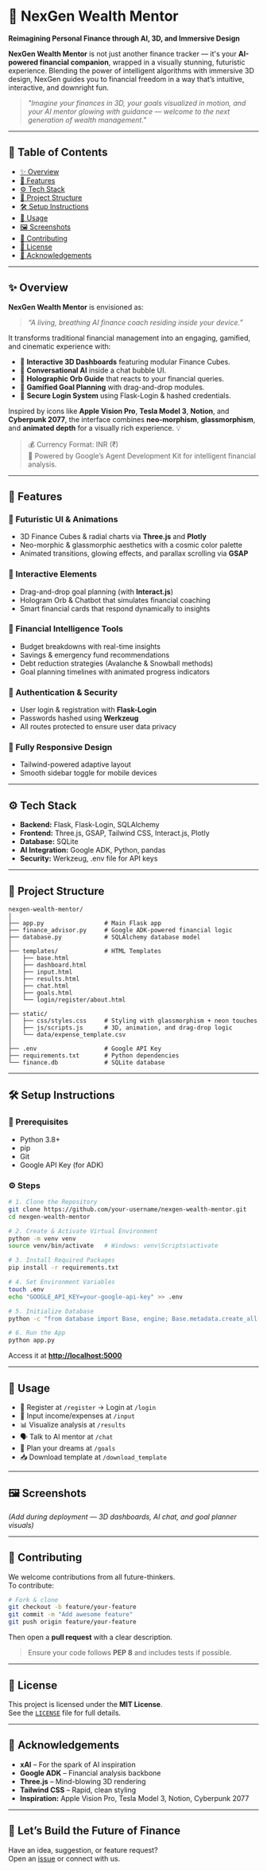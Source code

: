 
# 🚀 NexGen Wealth Mentor  
**Reimagining Personal Finance through AI, 3D, and Immersive Design**

**NexGen Wealth Mentor** is not just another finance tracker — it's your **AI-powered financial companion**, wrapped in a visually stunning, futuristic experience. Blending the power of intelligent algorithms with immersive 3D design, NexGen guides you to financial freedom in a way that’s intuitive, interactive, and downright fun.

> _"Imagine your finances in 3D, your goals visualized in motion, and your AI mentor glowing with guidance — welcome to the next generation of wealth management."_

---

## 🧭 Table of Contents  
- [✨ Overview](#-overview)  
- [🚀 Features](#-features)  
- [⚙️ Tech Stack](#-tech-stack)  
- [📁 Project Structure](#-project-structure)  
- [🛠️ Setup Instructions](#-setup-instructions)  
- [🧪 Usage](#-usage)  
- [🖼️ Screenshots](#-screenshots)  
- [🤝 Contributing](#-contributing)  
- [📜 License](#-license)  
- [🌟 Acknowledgements](#-acknowledgements)  

---

## ✨ Overview  

**NexGen Wealth Mentor** is envisioned as:  
> _“A living, breathing AI finance coach residing inside your device.”_

It transforms traditional financial management into an engaging, gamified, and cinematic experience with:

- 🧊 **Interactive 3D Dashboards** featuring modular Finance Cubes.  
- 🧠 **Conversational AI** inside a chat bubble UI.  
- 🪩 **Holographic Orb Guide** that reacts to your financial queries.  
- 🎯 **Gamified Goal Planning** with drag-and-drop modules.  
- 🔐 **Secure Login System** using Flask-Login & hashed credentials.  

Inspired by icons like **Apple Vision Pro**, **Tesla Model 3**, **Notion**, and **Cyberpunk 2077**, the interface combines **neo-morphism**, **glassmorphism**, and **animated depth** for a visually rich experience. 💡

> 💰 Currency Format: INR (₹)  
> 🧠 Powered by Google’s Agent Development Kit for intelligent financial analysis.

---

## 🚀 Features

### 🎨 Futuristic UI & Animations
- 3D Finance Cubes & radial charts via **Three.js** and **Plotly**  
- Neo-morphic & glassmorphic aesthetics with a cosmic color palette  
- Animated transitions, glowing effects, and parallax scrolling via **GSAP**

### 🔧 Interactive Elements
- Drag-and-drop goal planning (with **Interact.js**)  
- Hologram Orb & Chatbot that simulates financial coaching  
- Smart financial cards that respond dynamically to insights

### 🧮 Financial Intelligence Tools
- Budget breakdowns with real-time insights  
- Savings & emergency fund recommendations  
- Debt reduction strategies (Avalanche & Snowball methods)  
- Goal planning timelines with animated progress indicators

### 🔐 Authentication & Security
- User login & registration with **Flask-Login**  
- Passwords hashed using **Werkzeug**  
- All routes protected to ensure user data privacy

### 📱 Fully Responsive Design
- Tailwind-powered adaptive layout  
- Smooth sidebar toggle for mobile devices

---

## ⚙️ Tech Stack

- **Backend:** Flask, Flask-Login, SQLAlchemy  
- **Frontend:** Three.js, GSAP, Tailwind CSS, Interact.js, Plotly  
- **Database:** SQLite  
- **AI Integration:** Google ADK, Python, pandas  
- **Security:** Werkzeug, .env file for API keys  

---

## 📁 Project Structure

```
nexgen-wealth-mentor/
│
├── app.py                 # Main Flask app
├── finance_advisor.py     # Google ADK-powered financial logic
├── database.py            # SQLAlchemy database model
│
├── templates/             # HTML Templates
│   ├── base.html
│   ├── dashboard.html
│   ├── input.html
│   ├── results.html
│   ├── chat.html
│   ├── goals.html
│   └── login/register/about.html
│
├── static/
│   ├── css/styles.css     # Styling with glassmorphism + neon touches
│   ├── js/scripts.js      # 3D, animation, and drag-drop logic
│   └── data/expense_template.csv
│
├── .env                   # Google API Key
├── requirements.txt       # Python dependencies
└── finance.db             # SQLite database
```

---

## 🛠️ Setup Instructions

### 🔑 Prerequisites
- Python 3.8+  
- pip  
- Git  
- Google API Key (for ADK)  

### ⚙️ Steps

```bash
# 1. Clone the Repository
git clone https://github.com/your-username/nexgen-wealth-mentor.git
cd nexgen-wealth-mentor

# 2. Create & Activate Virtual Environment
python -m venv venv
source venv/bin/activate   # Windows: venv\Scripts\activate

# 3. Install Required Packages
pip install -r requirements.txt

# 4. Set Environment Variables
touch .env
echo "GOOGLE_API_KEY=your-google-api-key" >> .env

# 5. Initialize Database
python -c "from database import Base, engine; Base.metadata.create_all(engine)"

# 6. Run the App
python app.py
```

Access it at **[http://localhost:5000](http://localhost:5000)**

---

## 🧪 Usage

- 🔐 Register at `/register` → Login at `/login`  
- 💼 Input income/expenses at `/input`  
- 📊 Visualize analysis at `/results`  
- 🗣️ Talk to AI mentor at `/chat`  
- 🎯 Plan your dreams at `/goals`  
- 📥 Download template at `/download_template`  

---

## 🖼️ Screenshots  
*(Add during deployment — 3D dashboards, AI chat, and goal planner visuals)*

---

## 🤝 Contributing

We welcome contributions from all future-thinkers.  
To contribute:

```bash
# Fork & clone
git checkout -b feature/your-feature
git commit -m "Add awesome feature"
git push origin feature/your-feature
```

Then open a **pull request** with a clear description.  
> Ensure your code follows **PEP 8** and includes tests if possible.  

---

## 📜 License

This project is licensed under the **MIT License**.  
See the [`LICENSE`](./LICENSE) file for full details.

---

## 🌟 Acknowledgements

- **xAI** – For the spark of AI inspiration  
- **Google ADK** – Financial analysis backbone  
- **Three.js** – Mind-blowing 3D rendering  
- **Tailwind CSS** – Rapid, clean styling  
- **Inspiration:** Apple Vision Pro, Tesla Model 3, Notion, Cyberpunk 2077  

---

## 🧠 Let’s Build the Future of Finance  
Have an idea, suggestion, or feature request?  
Open an [issue](https://github.com/your-username/nexgen-wealth-mentor/issues) or connect with us.


